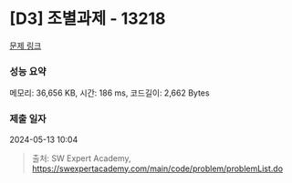 # [D3] 조별과제 - 13218 

[문제 링크](https://swexpertacademy.com/main/code/problem/problemDetail.do?contestProbId=AXzjvCCq-PwDFASs) 

### 성능 요약

메모리: 36,656 KB, 시간: 186 ms, 코드길이: 2,662 Bytes

### 제출 일자

2024-05-13 10:04



> 출처: SW Expert Academy, https://swexpertacademy.com/main/code/problem/problemList.do